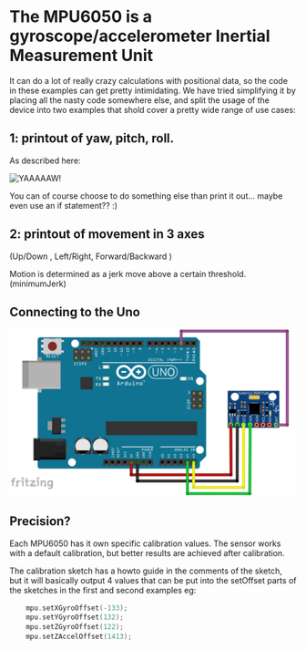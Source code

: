 The MPU6050 is a gyroscope/accelerometer Inertial Measurement Unit
==================================================================
It can do a lot of really crazy calculations with positional data, so the code in these examples can get pretty intimidating. We have tried simplifying it by placing all the nasty code somewhere else, and split the usage of the device into two examples that shold cover a pretty wide range of use cases:

1: printout of yaw, pitch, roll. 
--------------------------------
As described here:

![YAAAAAW!](http://doc.aldebaran.com/2-1/_images/rollPitchYaw.png "YPR")

You can of course choose to do something else than print it out... maybe even use an if statement?? :)

2: printout of movement in 3 axes 
-------------------------------------
(Up/Down , Left/Right, Forward/Backward )

Motion is determined as a jerk move above a certain threshold. (minimumJerk)

Connecting to the Uno
---------------------

![6050!](mpu_6050.jpg "6050")



Precision?
----------

Each MPU6050 has it own specific calibration values. The sensor works with a default calibration, but better results are achieved after calibration. 

The calibration sketch has a howto guide in the comments of the sketch, but it will basically output 4 values that can be put into the setOffset parts of the sketches in the first and second examples eg:

```c++
    mpu.setXGyroOffset(-133);
    mpu.setYGyroOffset(132);
    mpu.setZGyroOffset(122);
    mpu.setZAccelOffset(1413); 
```

